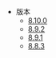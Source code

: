 - 版本
    - [8.10.0](8.10.0/README.md)
    - [8.9.2](8.9.2/README.md)
    - [8.9.1](8.9.1/README.md)
    - [8.8.3](8.8.3/README.md)